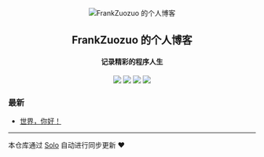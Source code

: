 <p align="center"><img alt="FrankZuozuo 的个人博客" src="https://static.b3log.org/images/brand/solo-32.png"></p><h2 align="center">
FrankZuozuo 的个人博客
</h2>

<h4 align="center">记录精彩的程序人生</h4>
<p align="center"><a title="FrankZuozuo 的个人博客" target="_blank" href="https://github.com/FrankZuozuo/solo-blog"><img src="https://img.shields.io/github/last-commit/FrankZuozuo/solo-blog.svg?style=flat-square&color=FF9900"></a>
<a title="GitHub repo size in bytes" target="_blank" href="https://github.com/FrankZuozuo/solo-blog"><img src="https://img.shields.io/github/repo-size/FrankZuozuo/solo-blog.svg?style=flat-square"></a>
<a title="Solo Version" target="_blank" href="https://github.com/b3log/solo/releases"><img src="https://img.shields.io/badge/solo-3.6.3-f1e05a.svg?style=flat-square&color=blueviolet"></a>
<a title="Hits" target="_blank" href="https://github.com/b3log/hits"><img src="https://hits.b3log.org/FrankZuozuo/solo-blog.svg"></a></p>

### 最新

* [世界，你好！](http://blog.wretchant.com/hello-solo)



---

本仓库通过 [Solo](https://github.com/b3log/solo) 自动进行同步更新 ❤️ 